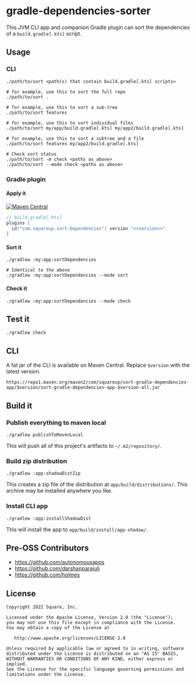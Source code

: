 # gradle-dependencies-sorter

This JVM CLI app and companion Gradle plugin can sort the dependencies of a `build.gradle[.kts]` script.

## Usage

### CLI

```shell
./path/to/sort <path(s) that contain build.gradle[.kts] scripts>

# for example, use this to sort the full repo
./path/to/sort .

# for example, use this to sort a sub-tree
./path/to/sort features

# for example, use this to sort individual files
./path/to/sort my/app/build.gradle[.kts] my/app2/build.gradle[.kts]

# for example, use this to sort a subtree and a file
./path/to/sort features my/app2/build.gradle[.kts]

# Check sort status
./path/to/sort -m check <paths as above>
./path/to/sort --mode check <paths as above>
```

### Gradle plugin

#### Apply it

[![Maven Central](https://img.shields.io/maven-central/v/com.squareup.sort-dependencies/com.squareup.sort-dependencies.gradle.plugin)](https://central.sonatype.com/artifact/com.squareup/sort-dependencies-gradle-plugin/)

```groovy
// build.gradle[.kts]
plugins {
  id("com.squareup.sort-dependencies") version "<<version>>"
}
```

#### Sort it

```shell
./gradlew :my:app:sortDependencies

# Identical to the above
./gradlew :my:app:sortDependencies --mode sort
```

#### Check it

```shell
./gradlew :my:app:sortDependencies --mode check
```

## Test it

```shell
./gradlew check
```

## CLI

A fat jar of the CLI is available on Maven Central. Replace `$version` with the latest version.

```
https://repo1.maven.org/maven2/com/squareup/sort-gradle-dependencies-app/$version/sort-gradle-dependencies-app-$version-all.jar
```

## Build it

### Publish everything to maven local

```shell
./gradlew publishToMavenLocal
```

This will push all of this project's artifacts to `~/.m2/repository/`.

### Build zip distribution

```shell
./gradlew :app:shadowDistZip
```

This creates a zip file of the distribution at `app/build/distributions/`. This archive may be installed anywhere you
like.

### Install CLI app

```shell
./gradlew :app:installShadowDist
```

This will install the app to `app/build/install/app-shadow/`.

## Pre-OSS Contributors
* https://github.com/autonomousapps
* https://github.com/darshanparajuli
* https://github.com/holmes

## License

    Copyright 2022 Square, Inc.

    Licensed under the Apache License, Version 2.0 (the "License");
    you may not use this file except in compliance with the License.
    You may obtain a copy of the License at

       http://www.apache.org/licenses/LICENSE-2.0

    Unless required by applicable law or agreed to in writing, software
    distributed under the License is distributed on an "AS IS" BASIS,
    WITHOUT WARRANTIES OR CONDITIONS OF ANY KIND, either express or implied.
    See the License for the specific language governing permissions and
    limitations under the License.
